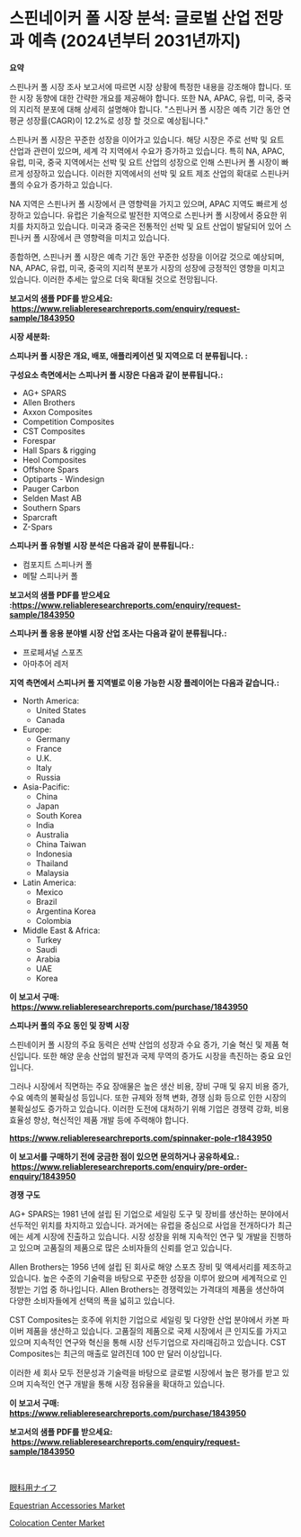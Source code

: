 <p><h1>스핀네이커 폴 시장 분석: 글로벌 산업 전망과 예측 (2024년부터 2031년까지)</h1></p><p><strong>요약</strong></p>
<p><p>스핀나커 폴 시장 조사 보고서에 따르면 시장 상황에 특정한 내용을 강조해야 합니다. 또한 시장 동향에 대한 간략한 개요를 제공해야 합니다. 또한 NA, APAC, 유럽, 미국, 중국의 지리적 분포에 대해 상세히 설명해야 합니다. "스핀나커 폴 시장은 예측 기간 동안 연평균 성장률(CAGR)이 12.2%로 성장 할 것으로 예상됩니다."</p><p>스핀나커 폴 시장은 꾸준한 성장을 이어가고 있습니다. 해당 시장은 주로 선박 및 요트 산업과 관련이 있으며, 세계 각 지역에서 수요가 증가하고 있습니다. 특히 NA, APAC, 유럽, 미국, 중국 지역에서는 선박 및 요트 산업의 성장으로 인해 스핀나커 폴 시장이 빠르게 성장하고 있습니다. 이러한 지역에서의 선박 및 요트 제조 산업의 확대로 스핀나커 폴의 수요가 증가하고 있습니다.</p><p>NA 지역은 스핀나커 폴 시장에서 큰 영향력을 가지고 있으며, APAC 지역도 빠르게 성장하고 있습니다. 유럽은 기술적으로 발전한 지역으로 스핀나커 폴 시장에서 중요한 위치를 차지하고 있습니다. 미국과 중국은 전통적인 선박 및 요트 산업이 발달되어 있어 스핀나커 폴 시장에서 큰 영향력을 미치고 있습니다.</p><p>종합하면, 스핀나커 폴 시장은 예측 기간 동안 꾸준한 성장을 이어갈 것으로 예상되며, NA, APAC, 유럽, 미국, 중국의 지리적 분포가 시장의 성장에 긍정적인 영향을 미치고 있습니다. 이러한 추세는 앞으로 더욱 확대될 것으로 전망됩니다.</p></p>
<p><strong>보고서의 샘플 PDF를 받으세요: &nbsp;<a href="https://www.reliableresearchreports.com/enquiry/request-sample/1843950">https://www.reliableresearchreports.com/enquiry/request-sample/1843950</a></strong></p>
<p><strong>시장 세분화:</strong></p>
<p><strong> 스피나커 폴 시장은 개요, 배포, 애플리케이션 및 지역으로 더 분류됩니다. :</strong></p>
<p><strong>구성요소 측면에서는 스피나커 폴 시장은 다음과 같이 분류됩니다.:</strong></p>
<p><ul><li>AG+ SPARS</li><li>Allen Brothers</li><li>Axxon Composites</li><li>Competition Composites</li><li>CST Composites</li><li>Forespar</li><li>Hall Spars & rigging</li><li>Heol Composites</li><li>Offshore Spars</li><li>Optiparts - Windesign</li><li>Pauger Carbon</li><li>Selden Mast AB</li><li>Southern Spars</li><li>Sparcraft</li><li>Z-Spars</li></ul></p>
<p><strong> 스피나커 폴 유형별 시장 분석은 다음과 같이 분류됩니다.:</strong></p>
<p><ul><li>컴포지트 스피나커 폴</li><li>메탈 스피나커 폴</li></ul></p>
<p><strong>보고서의 샘플 PDF를 받으세요 :<a href="https://www.reliableresearchreports.com/enquiry/request-sample/1843950">https://www.reliableresearchreports.com/enquiry/request-sample/1843950</a></strong></p>
<p><strong> 스피나커 폴 응용 분야별 시장 산업 조사는 다음과 같이 분류됩니다.:</strong></p>
<p><ul><li>프로페셔널 스포츠</li><li>아마추어 레저</li></ul></p>
<p><strong>지역 측면에서 스피나커 폴 지역별로 이용 가능한 시장 플레이어는 다음과 같습니다.:</strong></p>
<p><ul>
    <li>
        North America:
        <ul>
            <li>United States</li>
            <li>Canada</li>
        </ul>
    </li>
    <li>
        Europe:
        <ul>
            <li>Germany</li>
            <li>France</li>
            <li>U.K.</li>
            <li>Italy</li>
            <li>Russia</li>
        </ul>
    </li>
    <li>
        Asia-Pacific:
        <ul>
            <li>China</li>
            <li>Japan</li>
            <li>South Korea</li>
            <li>India</li>
            <li>Australia</li>
            <li>China Taiwan</li>
            <li>Indonesia</li>
            <li>Thailand</li>
            <li>Malaysia</li>
        </ul>
    </li>
    <li>
        Latin America:
        <ul>
            <li>Mexico</li>
            <li>Brazil</li>
            <li>Argentina Korea</li>
            <li>Colombia</li>
        </ul>
    </li>
    <li>
        Middle East & Africa:
        <ul>
            <li>Turkey</li>
            <li>Saudi</li>
            <li>Arabia</li>
            <li>UAE</li>
            <li>Korea</li>
        </ul>
    </li>
    </ul></p>
<p><strong>이 보고서 구매: &nbsp;<a href="https://www.reliableresearchreports.com/purchase/1843950">https://www.reliableresearchreports.com/purchase/1843950</a></strong></p>
<p><strong>스피나커 폴의 주요 동인 및 장벽 시장</strong></p>
<p><p>스핀네이커 폴 시장의 주요 동력은 선박 산업의 성장과 수요 증가, 기술 혁신 및 제품 혁신입니다. 또한 해양 운송 산업의 발전과 국제 무역의 증가도 시장을 촉진하는 중요 요인입니다.</p><p>그러나 시장에서 직면하는 주요 장애물은 높은 생산 비용, 장비 구매 및 유지 비용 증가, 수요 예측의 불확실성 등입니다. 또한 규제와 정책 변화, 경쟁 심화 등으로 인한 시장의 불확실성도 증가하고 있습니다. 이러한 도전에 대처하기 위해 기업은 경쟁력 강화, 비용 효율성 향상, 혁신적인 제품 개발 등에 주력해야 합니다.</p></p>
<p><strong><a href="https://www.reliableresearchreports.com/spinnaker-pole-r1843950">https://www.reliableresearchreports.com/spinnaker-pole-r1843950</a></strong></p>
<p><strong>이 보고서를 구매하기 전에 궁금한 점이 있으면 문의하거나 공유하세요.: &nbsp;<a href="https://www.reliableresearchreports.com/enquiry/pre-order-enquiry/1843950">https://www.reliableresearchreports.com/enquiry/pre-order-enquiry/1843950</a></strong></p>
<p><strong>경쟁 구도</strong></p>
<p><p>AG+ SPARS는 1981 년에 설립 된 기업으로 세일링 도구 및 장비를 생산하는 분야에서 선두적인 위치를 차지하고 있습니다. 과거에는 유럽을 중심으로 사업을 전개하다가 최근에는 세계 시장에 진출하고 있습니다. 시장 성장을 위해 지속적인 연구 및 개발을 진행하고 있으며 고품질의 제품으로 많은 소비자들의 신뢰를 얻고 있습니다. </p><p>Allen Brothers는 1956 년에 설립 된 회사로 해양 스포츠 장비 및 액세서리를 제조하고 있습니다. 높은 수준의 기술력을 바탕으로 꾸준한 성장을 이루어 왔으며 세계적으로 인정받는 기업 중 하나입니다. Allen Brothers는 경쟁력있는 가격대의 제품을 생산하여 다양한 소비자들에게 선택의 폭을 넓히고 있습니다. </p><p>CST Composites는 호주에 위치한 기업으로 세일링 및 다양한 산업 분야에서 카본 파이버 제품을 생산하고 있습니다. 고품질의 제품으로 국제 시장에서 큰 인지도를 가지고 있으며 지속적인 연구와 혁신을 통해 시장 선두기업으로 자리매김하고 있습니다. CST Composites는 최근의 매출로 알려진데 100 만 달러 이상입니다.</p><p>이러한 세 회사 모두 전문성과 기술력을 바탕으로 글로벌 시장에서 높은 평가를 받고 있으며 지속적인 연구 개발을 통해 시장 점유율을 확대하고 있습니다.</p></p>
<p><strong>이 보고서 구매: &nbsp; <a href="https://www.reliableresearchreports.com/purchase/1843950">https://www.reliableresearchreports.com/purchase/1843950</a></strong></p>
<p><strong>보고서의 샘플 PDF를 받으세요: &nbsp;<a href="https://www.reliableresearchreports.com/enquiry/request-sample/1843950">https://www.reliableresearchreports.com/enquiry/request-sample/1843950</a></strong><strong></strong></p>
<p>&nbsp;</p>
<p><p><a href="https://github.com/EstelWisozk1/Market-Research-Report-List-1/blob/main/970849924603.md">眼科用ナイフ</a></p><p><a href="https://github.com/Hazelklievgspy6vdcsmu106w/Market-Research-Report-List-2/blob/main/equestrian-accessories-market.md">Equestrian Accessories Market</a></p><p><a href="https://github.com/lubmix/Market-Research-Report-List-2/blob/main/colocation-center-market.md">Colocation Center Market</a></p></p>